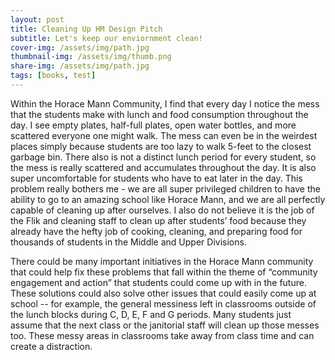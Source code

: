 ```yaml
---
layout: post
title: Cleaning Up HM Design Pitch
subtitle: Let's keep our enviornment clean!
cover-img: /assets/img/path.jpg
thumbnail-img: /assets/img/thumb.png
share-img: /assets/img/path.jpg
tags: [books, test]
---
```


Within the Horace Mann Community, I find that every day I notice the mess that the students make with lunch and food consumption throughout the day. I see empty plates, half-full plates, open water bottles, and more scattered everyone one might walk. The mess can even be in the weirdest places simply because students are too lazy to walk 5-feet to the closest garbage bin. There also is not a distinct lunch period for every student, so the mess is really scattered and accumulates throughout the day. It is also super uncomfortable for students who have to eat later in the day. This problem really bothers me - we are all super privileged children to have the ability to go to an amazing school like Horace Mann, and we are all perfectly capable of cleaning up after ourselves. I also do not believe it is the job of the Flik and cleaning staff to clean up after students’ food because they already have the hefty job of cooking, cleaning, and preparing food for thousands of students in the Middle and Upper Divisions.

There could be many important initiatives in the Horace Mann community that could help fix these problems that fall within the theme of “community engagement and action” that students could come up with in the future. These solutions could also solve other issues that could easily come up at school -- for example, the general messiness left in classrooms outside of the lunch blocks during C, D, E, F and G periods. Many students just assume that the next class or the janitorial staff will clean up those messes too. These messy areas in classrooms take away from class time and can create a distraction.
 
